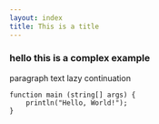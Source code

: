 ```yaml
---
layout: index
title: This is a title
---
```


### hello this is a complex example
paragraph text  lazy continuation

```ballerina
function main (string[] args) {
    println("Hello, World!");
}
```
